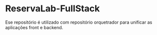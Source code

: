 # ReservaLab-FullStack
Ese repositório é utilizado com repositório orquetrador para unificar as aplicações front e backend.
